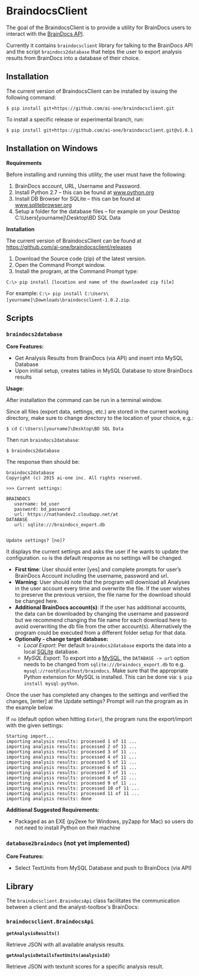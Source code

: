 # BraindocsClient

The goal of the BraindocsClient is to provide a utility for BrainDocs users to interact with the [BrainDocs API](https://ai-one.box.com/s/73fku761ffnekcwvb1pkl7rznqic0y6k).

Currently it contains `braindocsclient` library for talking to the BrainDocs API and the script `braindocs2database` that helps the user to export analysis results from BrainDocs into a database of their choice.

## Installation

The current version of BraindocsClient can be installed by issuing the following command:

```
$ pip install git+https://github.com/ai-one/braindocsclient.git
````

To install a specific release or experimental branch, run:

```
$ pip install git+https://github.com/ai-one/braindocsclient.git@v1.0.1
```

## Installation on Windows

__Requirements__

Before installing and running this utility, the user must have the following:

1. BrainDocs account, URL, Username and Password.
2. Install Python 2.7 – this can be found at www.python.org
3. Install DB Browser for SQLite – this can be found at www.sqlitebrowser.org
4. Setup a folder for the database files – for example on your Desktop C:\Users\[yourname]\Desktop\BD SQL Data

__Installation__

The current version of BraindocsClient can be found at https://github.com/ai-one/braindocsclient/releases

1. Download the Source code (zip) of the latest version.
2. Open the Command Prompt window.
3. Install the program, at the Command Prompt type:

```
C:\> pip install [location and name of the downloaded zip file]
```

For example: `C:\> pip install C:\Users\[yourname]\Downloads\braindocsclient-1.0.2.zip`.

## Scripts

### `braindocs2database`

__Core Features:__
* Get Analysis Results from BrainDocs (via API) and insert into MySQL Database
* Upon initial setup, creates tables in MySQL Database to store BrainDocs results

__Usage__:

After installation the command can be run in a terminal window.

Since all files (export data, settings, etc.) are stored in the current working directory, make sure to change directory to the location of your choice, e.g.:

```
$ cd C:\Users\[yourname]\Desktop\BD SQL Data
```

Then run `braindocs2database`:

```
$ braindocs2database
```

The response then should be:

```
braindocs2database
Copyright (c) 2015 ai-one inc. All rights reserved.

>>> Current settings:

BRAINDOCS
   username: bd_user
   password: bd_password
   url: https://nathandev2.cloudapp.net/at
DATABASE
   url: sqlite:///braindocs_export.db


Update settings? [no]?
```

It displays the current settings and asks the user if he wants to update the configuration. `no` is the default response as no settings will be changed.

* __First time__: User should enter [yes] and complete prompts for user’s BrainDocs Account including the username, password and url.
* __Warning__: User should note that the program will download all Analyses in the user account every time and overwrite the file. If the user wishes to preserve the previous version, the file name for the download should be changed here.
* __Additional BrainDocs account(s)__: If the user has additional accounts, the data can be downloaded by changing the username and password but we recommend changing the file name for each download here to avoid overwriting the db file from the other account(s). Alternatively the program could be executed from a different folder setup for that data.
* __Optionally - change target database:__
   * _Local Export_: Per default `braindocs2database` exports the data into a local [SQLite](https://www.sqlite.org/) database.
   * _MySQL Export_: To export into a [MySQL](https://www.mysql.com/), the `DATABASE -> url` option needs to be changed from `sqlite:///braindocs_export.db` to e.g. `mysql://root@localhost/braindocs`. Make sure that the appropriate Python extension for MySQL is installed. This can be done via: `$ pip install mysql-python`.

Once the user has completed any changes to the settings and verified the changes, [enter] at the Update settings? Prompt will run the program as in the example below.


If `no` (default option when hitting `Enter`), the program runs the export/import with the given settings:

```
Starting import...
importing analysis results: processed 1 of 11 ...
importing analysis results: processed 2 of 11 ...
importing analysis results: processed 3 of 11 ...
importing analysis results: processed 4 of 11 ...
importing analysis results: processed 5 of 11 ...
importing analysis results: processed 6 of 11 ...
importing analysis results: processed 7 of 11 ...
importing analysis results: processed 8 of 11 ...
importing analysis results: processed 9 of 11 ...
importing analysis results: processed 10 of 11 ...
importing analysis results: processed 11 of 11 ...
importing analysis results: done
```

__Additional Suggested Requirements:__
* Packaged as an EXE (py2exe for Windows, py2app for Mac) so users do not need to install Python on their machine

### `database2braindocs` (not yet implemented)

__Core Features:__
* Select TextUnits from MySQL Database and push to BrainDocs (via API)

## Library

The `braindocsclient.BraindocsApi` class facilitates the communication between a client and the analyst-toolbox's BrainDocs:

### `braindocsclient.BraindocsApi`

__`getAnalysisResults()`__

Retrieve JSON with all available analysis results.

__`getAnalysisDetailsTextUnits(analysisId)`__

Retrieve JSON with textunit scores for a specific analysis result.
